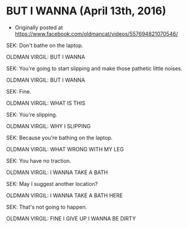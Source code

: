 # BUT I WANNA (April 13th, 2016)

 * Originally posted at https://www.facebook.com/oldmancat/videos/557694821070546/

SEK: Don't bathe on the laptop.

OLDMAN VIRGIL: BUT I WANNA

SEK: You're going to start slipping and make those pathetic little noises.

OLDMAN VIRGIL: BUT I WANNA

SEK: Fine.

OLDMAN VIRGIL: WHAT IS THIS

SEK: You're slipping.

OLDMAN VIRGIL: WHY I SLIPPING

SEK: Because you're bathing on the laptop.

OLDMAN VIRGIL: WHAT WRONG WITH MY LEG

SEK: You have no traction.

OLDMAN VIRGIL: I WANNA TAKE A BATH

SEK: May I suggest another location?

OLDMAN VIRGIL: I WANNA TAKE A BATH HERE

SEK: That's not going to happen.

OLDMAN VIRGIL: FINE I GIVE UP I WANNA BE DIRTY

